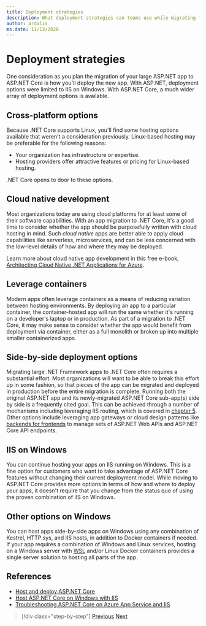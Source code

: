 ```yaml
---
title: Deployment strategies
description: What deployment strategies can teams use while migrating from ASP.NET to ASP.NET Core? Can an incremental migration allow side-by-side deployment of .NET Framework and .NET Core apps, providing a seamless end user experience?
author: ardalis
ms.date: 11/13/2020
---
```


# Deployment strategies

One consideration as you plan the migration of your large ASP.NET app to ASP.NET Core is how you'll deploy the new app. With ASP.NET, deployment options were limited to IIS on Windows. With ASP.NET Core, a much wider array of deployment options is available.

## Cross-platform options

Because .NET Core supports Linux, you'll find some hosting options available that weren't a consideration previously. Linux-based hosting may be preferable for the following reasons:

* Your organization has infrastructure or expertise.
* Hosting providers offer attractive features or pricing for Linux-based hosting.

.NET Core opens to door to these options.

## Cloud native development

Most organizations today are using cloud platforms for at least some of their software capabilities. With an app migration to .NET Core, it's a good time to consider whether the app should be purposefully written with cloud hosting in mind. Such *cloud native* apps are better able to apply cloud capabilities like serverless, microservices, and can be less concerned with the low-level details of how and where they may be deployed.

Learn more about cloud native app development in this free e-book, [Architecting Cloud Native .NET Applications for Azure](/dotnet/architecture/cloud-native/).

## Leverage containers

Modern apps often leverage containers as a means of reducing variation between hosting environments. By deploying an app to a particular container, the container-hosted app will run the same whether it's running on a developer's laptop or in production. As part of a migration to .NET Core, it may make sense to consider whether the app would benefit from deployment via container, either as a full monolith or broken up into multiple smaller containerized apps.

## Side-by-side deployment options

Migrating large .NET Framework apps to .NET Core often requires a substantial effort. Most organizations will want to be able to break this effort up in some fashion, so that pieces of the app can be migrated and deployed in production before the entire migration is complete. Running both the original ASP.NET app and its newly-migrated ASP.NET Core sub-app(s) side by side is a frequently cited goal. This can be achieved through a number of mechanisms including leveraging IIS routing, which is covered in [chapter 5](deployment-scenarios.md). Other options include leveraging app gateways or cloud design patterns like [backends for frontends](https://docs.microsoft.com/azure/architecture/patterns/backends-for-frontends) to manage sets of ASP.NET Web APIs and ASP.NET Core API endpoints.

## IIS on Windows

You can continue hosting your apps on IIS running on Windows. This is a fine option for customers who want to take advantage of ASP.NET Core features without changing their current deployment model. While moving to ASP.NET Core provides more options in terms of how and where to deploy your apps, it doesn't require that you change from the status quo of using the proven combination of IIS on Windows.

## Other options on Windows

You can host apps side-by-side apps on Windows using any combination of Kestrel, HTTP.sys, and IIS hosts, in addition to Docker containers if needed. If your app requires a combination of Windows and Linux services, hosting on a Windows server with [WSL](https://docs.microsoft.com/windows/wsl/about) and/or Linux Docker containers provides a single server solution to hosting all parts of the app.

## References

- [Host and deploy ASP.NET Core](https://docs.microsoft.com/aspnet/core/host-and-deploy/)
- [Host ASP.NET Core on Windows with IIS](https://docs.microsoft.com/aspnet/core/host-and-deploy/iis/)
- [Troubleshooting ASP.NET Core on Azure App Service and IIS](https://docs.microsoft.com/aspnet/core/test/troubleshoot-azure-iis)

>[!div class="step-by-step"]
>[Previous](migrate-web-forms.md)
>[Next](additional-migration-resources.md)
